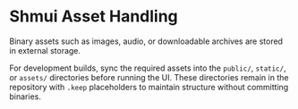 # Shmui Asset Handling

Binary assets such as images, audio, or downloadable archives are stored in external storage.

For development builds, sync the required assets into the `public/`, `static/`, or `assets/` directories
before running the UI. These directories remain in the repository with `.keep` placeholders to maintain
structure without committing binaries.
